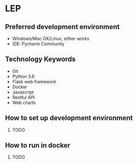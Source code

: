 
# LEP


## Preferred development environment
- Windows/Mac OX/Linux, either works
- IDE: Pycharm Community

## Technology Keywords
- Git
- Python 3.6
- Flask web framework
- Docker
- Javascript
- Restful API
- Web charts

## How to set up development environment
1. TODO

## How to run in docker
1. TODO


